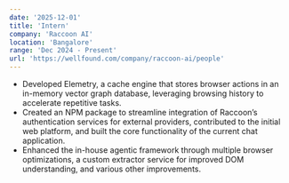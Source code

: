 ```yaml
---
date: '2025-12-01'
title: 'Intern'
company: 'Raccoon AI'
location: 'Bangalore'
range: 'Dec 2024 - Present'
url: 'https://wellfound.com/company/raccoon-ai/people'
---
```


- Developed Elemetry, a cache engine that stores browser actions in an in-memory vector graph database, leveraging
browsing history to accelerate repetitive tasks.
- Created an NPM package to streamline integration of Raccoon’s authentication services for external providers,
contributed to the initial web platform, and built the core functionality of the current chat application.
- Enhanced the in-house agentic framework through multiple browser optimizations, a custom extractor service for
improved DOM understanding, and various other improvements.
